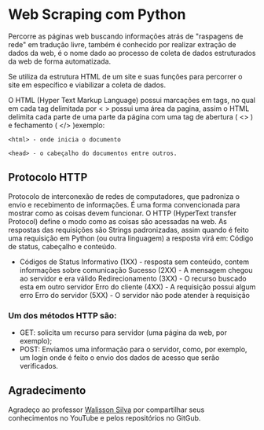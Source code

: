 
# Web Scraping com Python

Percorre as páginas web buscando informações atrás de "raspagens de rede" em tradução livre, também é conhecido por realizar extração de dados da web, é o nome dado ao processo de coleta de dados estruturados da web de forma automatizada. 

Se utiliza da estrutura HTML de um site e suas funções para percorrer o site em específico e viabilizar a coleta de dados. 

O HTML (Hyper Text Markup Language) possui marcações em tags, no qual em cada tag delimitada por < > possui uma área da pagina, assim o HTML delimita cada parte de uma parte da página com uma tag de abertura ( <> ) e fechamento ( </> )exemplo:

~~~~
<html> - onde inicia o documento

<head> - o cabeçalho do documentos entre outros.
~~~~

## Protocolo HTTP
Protocolo de interconexão de redes de computadores, que padroniza o envio e recebimento de informações. É uma forma convencionada para mostrar como as coisas devem funcionar. 
O HTTP (HyperText transfer Protocol) define o modo como as coisas são acessadas na web.
As respostas das requisições são Strings padronizadas, assim quando é feito uma requisição em Python (ou outra linguagem) a resposta virá em: Código de status, cabeçalho e conteúdo. 

* Códigos de Status
	Informativo (1XX) - resposta sem conteúdo, contem informações sobre comunicação
	Sucesso (2XX) - A mensagem chegou ao servidor e era válido
	Redirecionamento (3XX) - O recurso buscado esta em outro servidor
	Erro do cliente (4XX) - A requisição possui algum erro
	Erro do servidor (5XX) - O servidor não pode atender à requisição



### Um dos métodos HTTP são:
* GET: solicita um recurso para servidor (uma página da web, por exemplo);
* POST: Enviamos uma informação para o servidor, como, por exemplo, um login onde é feito o envio dos dados de acesso que serão verificados. 

## Agradecimento
Agradeço ao professor [Walisson Silva](https://github.com/walissonsilva) por compartilhar seus conhecimentos no YouTube e pelos repositórios no GitGub.

